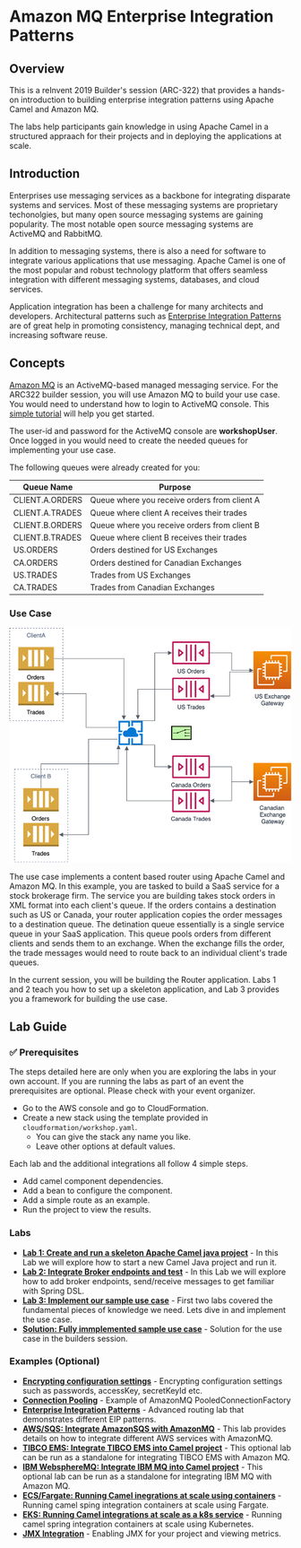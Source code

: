 # Amazon MQ Enterprise Integration Patterns 

## Overview

This is a reInvent 2019 Builder's session (ARC-322) that provides a hands-on introduction to building enterprise integration patterns using Apache Camel and Amazon MQ.

The labs help participants gain knowledge in using Apache Camel in a structured appraach for their projects and in deploying the applications at scale.

## Introduction

Enterprises use messaging services as a backbone for integrating disparate systems and services. Most of these messaging systems are proprietary techonolgies, but many open source messaging systems are gaining popularity. The most notable open source messaging systems are ActiveMQ and RabbitMQ.

In addition to messaging systems, there is also a need for software to integrate various applications that use messaging. Apache Camel is one of the most popular and robust technology platform that offers seamless integration with different messaging systems, databases, and cloud services.

Application integration has been a challenge for many architects and developers. Architectural patterns such as [Enterprise Integration Patterns](https://www.enterpriseintegrationpatterns.com/) are of great help in promoting consistency, managing technical dept, and increasing software reuse.

## Concepts

[Amazon MQ](https://aws.amazon.com/amazon-mq/) is an ActiveMQ-based managed messaging service. For the ARC322 builder session, you will use Amazon MQ to build your use case. You would need to understand how to login to ActiveMQ console. This [simple tutorial](https://master.d1l1ei0bin3mnd.amplifyapp.com/failover/failover-step-1.html) will help you get started.

The user-id and password for the ActiveMQ console are **workshopUser**. Once logged in you would need to create the needed queues for implementing your use case.

The following queues were already created for you:

| Queue Name  | Purpose |
| ------------- | ------------- |
| CLIENT.A.ORDERS  | Queue where you receive orders from client A  |
| CLIENT.A.TRADES | Queue where client A receives their trades |
| CLIENT.B.ORDERS  | Queue where you receive orders from client B  |
| CLIENT.B.TRADES | Queue where client B receives their trades |
| US.ORDERS  | Orders destined for US Exchanges  |
| CA.ORDERS  | Orders destined for Canadian Exchanges  |
| US.TRADES  | Trades from US Exchanges  |
| CA.TRADES  | Trades from Canadian Exchanges  |

### Use Case

![Use Case](/images/sample-usecase.png)

The use case implements a content based router using Apache Camel and Amazon MQ. In this example, you are tasked to build a SaaS service for a stock brokerage firm. The service you are building takes stock orders in XML format into each client's queue. If the orders contains a destination such as US or Canada, your router application copies the order messages to a destination queue. The detination queue essentially is a single service queue in your SaaS application. This queue pools orders from different clients and sends them to an exchange. When the exchange fills the order, the trade messages would need to route back to an individual client's trade queues.

In the current session, you will be building the Router application. Labs 1 and 2 teach you how to set up a skeleton application, and Lab 3 provides you a framework for building the use case.

## Lab Guide

### :white_check_mark: Prerequisites

The steps detailed here are only when you are exploring the labs in your own account. If you are running the labs as part of an event the prerequisites are optional. Please check with your event organizer.

* Go to the AWS console and go to CloudFormation.
* Create a new stack using the template provided in `cloudformation/workshop.yaml`.
    * You can give the stack any name you like.
    * Leave other options at default values.

Each lab and the additional integrations all follow 4 simple steps. 

* Add camel component dependencies.
* Add a bean to configure the component.
* Add a simple route as an example.
* Run the project to view the results.

### Labs

* **[Lab 1: Create and run a skeleton Apache Camel java project](/labs/lab-1.md)** - In this Lab we will explore how to start a new Camel Java project and run it. 
* **[Lab 2: Integrate Broker endpoints and test](/labs/lab-2.md)** - In this Lab we will explore how to add broker endpoints, send/receive messages to get familiar with Spring DSL.
* **[Lab 3: Implement our sample use case](/labs/lab-3.md)** - First two labs covered the fundamental pieces of knowledge we need. Lets dive in and implement the use case.
* **[Solution: Fully immplemented sample use case](/labs/solution.md)** - Solution for the use case in the builders session.

### Examples (Optional)

* **[Encrypting configuration settings](/labs/encrypt.md)** - Encrypting configuration settings such as passwords, accessKey, secretKeyId etc.
* **[Connection Pooling](/labs/pooled.md)** - Example of AmazonMQ PooledConnectionFactory 
* **[Enterprise Integration Patterns](/labs/eip.md)** - Advanced routing lab that demonstrates different EIP patterns.
* **[AWS/SQS: Integrate AmazonSQS with AmazonMQ](/labs/sqs.md)** - This lab provides details on how to integrate different AWS services with AmazonMQ.
* **[TIBCO EMS: Integrate TIBCO EMS into Camel project](/labs/tibco.md)** - This optional lab can be run as a standalone for integrating TIBCO EMS with Amazon MQ.
* **[IBM WebsphereMQ: Integrate IBM MQ into Camel project](/labs/ibmmq.md)** - This optional lab can be run as a standalone for integrating IBM MQ with Amazon MQ.
* **[ECS/Fargate: Running Camel inegrations at scale using containers](/labs/fargate.md)** - Running camel sping integration containers at scale using Fargate.
* **[EKS: Running Camel integrations at scale as a k8s service](/labs/k8s.md)** - Running camel spring integration containers at scale using Kubernetes.
* **[JMX Integration](/labs/jmx.md)** - Enabling JMX for your project and viewing metrics.
